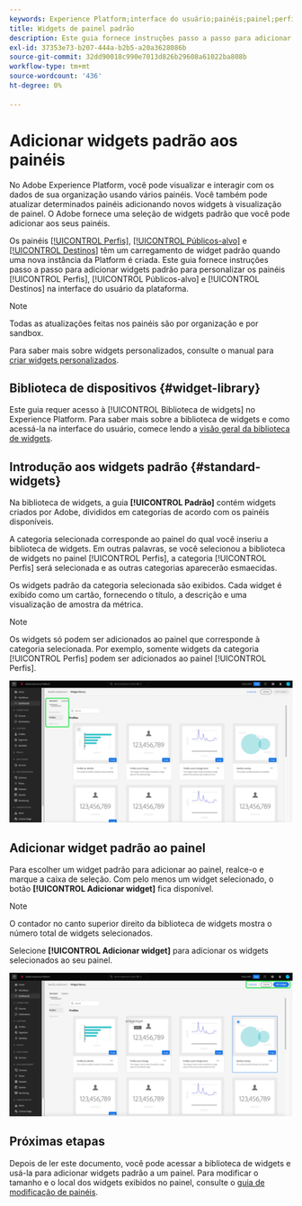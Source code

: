 ```yaml
---
keywords: Experience Platform;interface do usuário;painéis;painel;perfis;segmentos;destinos;uso de licença;user interface;dashboards;dashboard;profiles;segments;destinations;license usage
title: Widgets de painel padrão
description: Este guia fornece instruções passo a passo para adicionar widgets padrão aos seus painéis do Adobe Experience Platform.
exl-id: 37353e73-b207-444a-b2b5-a20a3628086b
source-git-commit: 32dd90018c990e7013d826b29608a61022ba808b
workflow-type: tm+mt
source-wordcount: '436'
ht-degree: 0%

---
```


# Adicionar widgets padrão aos painéis

No Adobe Experience Platform, você pode visualizar e interagir com os dados de sua organização usando vários painéis. Você também pode atualizar determinados painéis adicionando novos widgets à visualização de painel. O Adobe fornece uma seleção de widgets padrão que você pode adicionar aos seus painéis.

Os painéis [[!UICONTROL Perfis]](../guides/profiles.md#default-widgets), [[!UICONTROL Públicos-alvo]](../guides/audiences.md#default-widgets) e [[!UICONTROL Destinos]](../guides/destinations.md#default-widgets) têm um carregamento de widget padrão quando uma nova instância da Platform é criada. Este guia fornece instruções passo a passo para adicionar widgets padrão para personalizar os painéis [!UICONTROL Perfis], [!UICONTROL Públicos-alvo] e [!UICONTROL Destinos] na interface do usuário da plataforma.

>[!NOTE]
>
>Todas as atualizações feitas nos painéis são por organização e por sandbox.

Para saber mais sobre widgets personalizados, consulte o manual para [criar widgets personalizados](custom-widgets.md).

## Biblioteca de dispositivos {#widget-library}

Este guia requer acesso à [!UICONTROL Biblioteca de widgets] no Experience Platform. Para saber mais sobre a biblioteca de widgets e como acessá-la na interface do usuário, comece lendo a [visão geral da biblioteca de widgets](widget-library.md).

## Introdução aos widgets padrão {#standard-widgets}

Na biblioteca de widgets, a guia **[!UICONTROL Padrão]** contém widgets criados por Adobe, divididos em categorias de acordo com os painéis disponíveis.

A categoria selecionada corresponde ao painel do qual você inseriu a biblioteca de widgets. Em outras palavras, se você selecionou a biblioteca de widgets no painel [!UICONTROL Perfis], a categoria [!UICONTROL Perfis] será selecionada e as outras categorias aparecerão esmaecidas.

Os widgets padrão da categoria selecionada são exibidos. Cada widget é exibido como um cartão, fornecendo o título, a descrição e uma visualização de amostra da métrica.

>[!NOTE]
>
>Os widgets só podem ser adicionados ao painel que corresponde à categoria selecionada. Por exemplo, somente widgets da categoria [!UICONTROL Perfis] podem ser adicionados ao painel [!UICONTROL Perfis].

![O espaço de trabalho da biblioteca de widgets com a guia Padrão e as categorias disponíveis realçadas.](../images/customization/standard-widgets.png)

## Adicionar widget padrão ao painel

Para escolher um widget padrão para adicionar ao painel, realce-o e marque a caixa de seleção. Com pelo menos um widget selecionado, o botão **[!UICONTROL Adicionar widget]** fica disponível.

>[!NOTE]
>
>O contador no canto superior direito da biblioteca de widgets mostra o número total de widgets selecionados.

Selecione **[!UICONTROL Adicionar widget]** para adicionar os widgets selecionados ao seu painel.

![O espaço de trabalho da biblioteca de widgets com um widget selecionado, Adicionar widget e Cancelar realçados.](../images/customization/add-widget.png)

## Próximas etapas

Depois de ler este documento, você pode acessar a biblioteca de widgets e usá-la para adicionar widgets padrão a um painel. Para modificar o tamanho e o local dos widgets exibidos no painel, consulte o [guia de modificação de painéis](modify.md).
